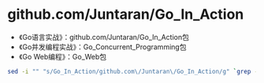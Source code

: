 # github.com/Juntaran/Go_In_Action
* 《Go语言实战》：github.com/Juntaran/Go_In_Action包
* 《Go并发编程实战》：Go_Concurrent_Programming包
* 《Go Web编程》：Go_Web包

```sh
sed -i "" "s/Go_In_Action/github.com\/Juntaran\/Go_In_Action/g" `grep -rl Go_In_Action *`
```
